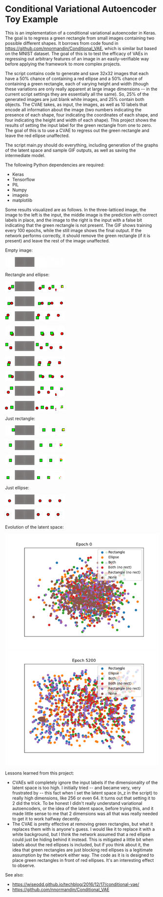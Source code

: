 Conditional Variational Autoencoder Toy Example
============

This is an implementation of a conditional variational autoencoder in Keras. The goal is to regress a green rectangle from small images containing two possible different shapes. It borrows from code found in https://github.com/nnormandin/Conditional_VAE, which is similar but based on the MNIST dataset. The goal of this is to test the efficacy of VAEs in regressing out arbitrary features of an image in an easily-verifiable way before applying the framework to more complex projects.

The script contains code to generate and save 32x32 images that each have a 50% chance of containing a red ellipse and a 50% chance of containing a green rectangle, each of varying height and width (though these variations are only really apparent at large image dimensions -- in the current script settings they are essentially all the same). So, 25% of the generated images are just blank white images, and 25% contain both objects. The CVAE takes, as input, the images, as well as 10 labels that encode all information about the image (two numbers indicating the presence of each shape, four indicating the coordinates of each shape, and four indicating the height and width of each shape). This project shows the results of setting the input label for the green rectangle from one to zero. The goal of this is to use a CVAE to regress out the green rectangle and leave the red ellipse unaffected.

The script main.py should do everything, including generation of the graphs of the latent space and sample GIF outputs, as well as saving the intermediate model.

The following Python dependencies are required:

  * Keras
  * Tensorflow
  * PIL
  * Numpy
  * imageio
  * matplotlib

Some results visualized are as follows. In the three-latticed image, the image to the left is the input, the middle image is the prediction with correct labels in place, and the image to the right is the input with a false bit indicating that the green rectangle is not present. The GIF shows training every 100 epochs, while the still image shows the final output. If the network performs correctly, it should remove the green rectangle (if it is present) and leave the rest of the image unaffected.

Empty image:

<kbd>![til](./gifs/im_0000.gif)</kbd>
<kbd>![alt text](./image_predictions/im_0000.png)</kbd>

Rectangle and ellipse:

<kbd>![til](./gifs/im_0001.gif)</kbd> 
<kbd>![alt text](./image_predictions/im_0001.png)</kbd> 

<kbd>![til](./gifs/im_0002.gif)</kbd> 
<kbd>![alt text](./image_predictions/im_0002.png)</kbd> 

<kbd>![til](./gifs/im_0005.gif)</kbd> 
<kbd>![alt text](./image_predictions/im_0005.png)</kbd> 

<kbd>![til](./gifs/im_0007.gif)</kbd> 
<kbd>![alt text](./image_predictions/im_0007.png)</kbd> 

<kbd>![til](./gifs/im_0010.gif)</kbd> 
<kbd>![alt text](./image_predictions/im_0010.png)</kbd> 

<kbd>![til](./gifs/im_0011.gif)</kbd> 
<kbd>![alt text](./image_predictions/im_0011.png)</kbd> 

<kbd>![til](./gifs/im_0015.gif)</kbd> 
<kbd>![alt text](./image_predictions/im_0015.png)</kbd> 

<kbd>![til](./gifs/im_0016.gif)</kbd> 
<kbd>![alt text](./image_predictions/im_0016.png)</kbd> 

<kbd>![til](./gifs/im_0017.gif)</kbd> 
<kbd>![alt text](./image_predictions/im_0017.png)</kbd> 


Just rectangle:

<kbd>![til](./gifs/im_0004.gif)</kbd> 
<kbd>![alt text](./image_predictions/im_0004.png)</kbd> 

<kbd>![til](./gifs/im_0012.gif)</kbd> 
<kbd>![alt text](./image_predictions/im_0012.png)</kbd> 

<kbd>![til](./gifs/im_0014.gif)</kbd> 
<kbd>![alt text](./image_predictions/im_0014.png)</kbd> 

<kbd>![til](./gifs/im_0018.gif)</kbd> 
<kbd>![alt text](./image_predictions/im_0018.png)</kbd> 

Just ellipse:

<kbd>![til](./gifs/im_0003.gif)</kbd> 
<kbd>![alt text](./image_predictions/im_0003.png)</kbd> 

<kbd>![til](./gifs/im_0009.gif)</kbd> 
<kbd>![alt text](./image_predictions/im_0009.png)</kbd> 


Evolution of the latent space:

<kbd>![til](./gifs/latent_space_plot.gif)</kbd> 
<kbd>![alt text](./latent_space_plot.png)</kbd> 


Lessons learned from this project:

  * CVAEs will completely ignore the input labels if the dimensionality of the latent space is too high. I initially tried -- and became very, very frustrated by -- this fact when I set the latent space (n_z in the script) to really high dimensions, like 256 or even 64. It turns out that setting it to 2 did the trick. To be honest I didn't really understand variational autoencoders, or the idea of the latent space, before trying this, and it made little sense to me that 2 dimensions was all that was really needed to get it to work halfway decently.
  * The CVAE is pretty effective at removing green rectangles, but what it replaces them with is anyone's guess. I would like it to replace it with a white background, but I think the network assumed that a red ellipse could just be hiding behind it instead. This is mitigated a little bit when labels about the red ellipses is included, but if you think about it, the idea that green rectangles are just blocking red ellipses is a legitimate assumption by the network either way. The code as it is is designed to place green rectangles in front of red ellipses. It's an interesting effect to observe.

See also:
  * https://wiseodd.github.io/techblog/2016/12/17/conditional-vae/
  * https://github.com/nnormandin/Conditional_VAE
